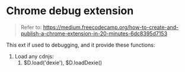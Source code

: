 # Chrome debug extension
>Refer to: 
https://medium.freecodecamp.org/how-to-create-and-publish-a-chrome-extension-in-20-minutes-6dc8395d7153

This ext if used to debugging, and it provide these functions:

1. Load any cdnjs:
    1. $D.load('dexie'), $D.loadDexie()
